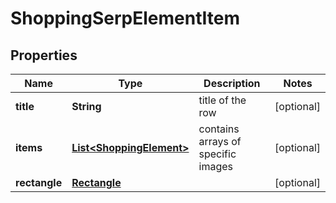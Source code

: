 

# ShoppingSerpElementItem


## Properties

| Name | Type | Description | Notes |
|------------ | ------------- | ------------- | -------------|
|**title** | **String** | title of the row |  [optional] |
|**items** | [**List&lt;ShoppingElement&gt;**](ShoppingElement.md) | contains arrays of specific images |  [optional] |
|**rectangle** | [**Rectangle**](Rectangle.md) |  |  [optional] |



